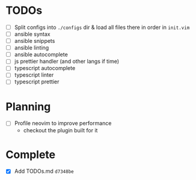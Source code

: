 TODOs
=====

- [ ] Split configs into `./configs` dir & load all files there in order in `init.vim`
- [ ] ansible syntax
- [ ] ansible snippets
- [ ] ansible linting
- [ ] ansible autocomplete
- [ ] js prettier handler (and other langs if time)
- [ ] typescript autocomplete
- [ ] typescript linter
- [ ] typescript prettier

Planning
========

- [ ] Profile neovim to improve performance
    - checkout the plugin built for it

Complete
========

- [x] Add TODOs.md `d7348be`
